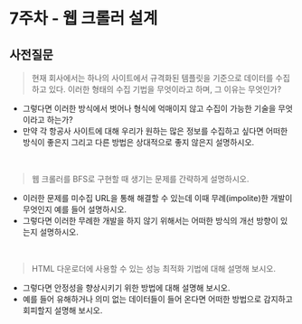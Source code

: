 # 7주차 - 웹 크롤러 설계

## 사전질문

> 현재 회사에서는 하나의 사이트에서 규격화된 템플릿을 기준으로 데이터를 수집하고 있다. 이러한 형태의 수집 기법을 무엇이라고 하며, 그 이유는 무엇인가?
  - 그렇다면 이러한 방식에서 벗어나 형식에 억매이지 않고 수집이 가능한 기술을 무엇이라고 하는가?
  - 만약 각 항공사 사이트에 대해 우리가 원하는 많은 정보를 수집하고 싶다면 어떠한 방식이 좋은지 그리고 다른 방법은 상대적으로 좋지 않은지 설명하시오. 

<br>

> 웹 크롤러를 BFS로 구현할 때 생기는 문제를 간략하게 설명하시오.
  - 이러한 문제를 미수집 URL을 통해 해결할 수 있는데 이때 무례(impolite)한 개발이 무엇인지 예를 들어 설명하시오.
  - 그렇다면 이러한 무례한 개발을 하지 않기 위해서는 어떠한 방식의 개선 방향이 있는지 설명하시오.

<br>

> HTML 다운로더에 사용할 수 있는 성능 최적화 기법에 대해 설명해 보시오.
  - 그렇다면 안정성을 향상시키기 위한 방법에 대해 설명해 보시오.
  - 예를 들어 유해하거나 의미 없는 데이터들이 들어 온다면 어떠한 방법으로 감지하고 회피할지 설명해 보시오.
